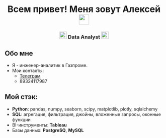 <h1 align="center"> Всем привет! Меня зовут Алексей
<img src="https://github.com/blackcater/blackcater/raw/main/images/Hi.gif" height="32"/></h1>
<h3 align="center"> <img src="https://em-content.zobj.net/source/apple/391/sparkles_2728.png" height="23"/> Data Analyst <img src="https://em-content.zobj.net/source/apple/391/sparkles_2728.png" height="23"/> </h3>

## Обо мне
- Я - инженер-аналитик в Газпроме.
- Мои контакты:
    - [Телеграм](https://t.me/Alexeev_aleksei)
    - 89324117987

## Мой стэк:
- **Python**: pandas, numpy, seaborn, scipy, matplotlib, plotly, sqlalchemy
- **SQL**: агрегация, фильтрация, джойны, вложенные запросы, оконные функции
- BI-инструменты: **Tableau**
- Базы данных: **PostgreSQ**, **MySQL**
